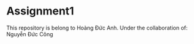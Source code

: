 # Assignment1
This repository is belong to Hoàng Đức Anh.
Under the collaboration of: 
Nguyễn Đức Công

